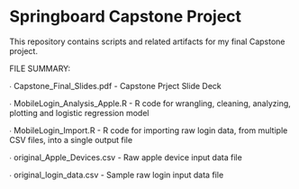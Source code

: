 # Springboard Capstone Project
This repository contains scripts and related artifacts for my final Capstone project.

FILE SUMMARY: 

 ∙ Capstone_Final_Slides.pdf - Capstone Prject Slide Deck

 ∙ MobileLogin_Analysis_Apple.R - R code for wrangling, cleaning, analyzing, plotting and logistic regression model

 ∙ MobileLogin_Import.R - R code for importing raw login data, from multiple CSV files, into a single output file

 ∙ original_Apple_Devices.csv - Raw apple device input data file
 
 ∙ original_login_data.csv - Sample raw login input data file
